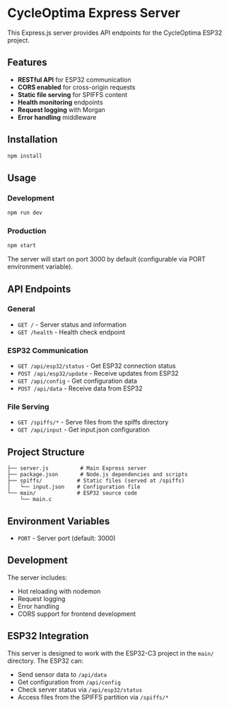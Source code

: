 # CycleOptima Express Server

This Express.js server provides API endpoints for the CycleOptima ESP32 project.

## Features

- **RESTful API** for ESP32 communication
- **CORS enabled** for cross-origin requests
- **Static file serving** for SPIFFS content
- **Health monitoring** endpoints
- **Request logging** with Morgan
- **Error handling** middleware

## Installation

```bash
npm install
```

## Usage

### Development

```bash
npm run dev
```

### Production

```bash
npm start
```

The server will start on port 3000 by default (configurable via PORT environment variable).

## API Endpoints

### General

- `GET /` - Server status and information
- `GET /health` - Health check endpoint

### ESP32 Communication

- `GET /api/esp32/status` - Get ESP32 connection status
- `POST /api/esp32/update` - Receive updates from ESP32
- `GET /api/config` - Get configuration data
- `POST /api/data` - Receive data from ESP32

### File Serving

- `GET /spiffs/*` - Serve files from the spiffs directory
- `GET /api/input` - Get input.json configuration

## Project Structure

```
├── server.js          # Main Express server
├── package.json       # Node.js dependencies and scripts
├── spiffs/           # Static files (served at /spiffs)
│   └── input.json    # Configuration file
└── main/             # ESP32 source code
    └── main.c
```

## Environment Variables

- `PORT` - Server port (default: 3000)

## Development

The server includes:

- Hot reloading with nodemon
- Request logging
- Error handling
- CORS support for frontend development

## ESP32 Integration

This server is designed to work with the ESP32-C3 project in the `main/` directory. The ESP32 can:

- Send sensor data to `/api/data`
- Get configuration from `/api/config`
- Check server status via `/api/esp32/status`
- Access files from the SPIFFS partition via `/spiffs/*`
